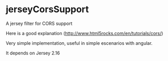 # jerseyCorsSupport
A jersey filter for CORS support

Here is a good explanation (http://www.html5rocks.com/en/tutorials/cors/)

Very simple implementation, useful in simple escenarios with angular.

It depends on Jersey 2.16
